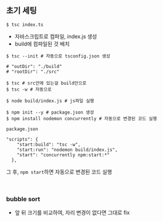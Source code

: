 ## 초기 세팅

```
$ tsc index.ts
```

- 자바스크립트로 컴파일, index.js 생성
- build에 컴파일된 것 배치

```
$ tsc --init # 자동으로 tsconfig.json 생성

# "outDir": "./build"
# "rootDir": "./src"

$ tsc # src안에 있는걸 build안으로
$ tsc -w # 자동으로
```

```
$ node build/index.js # js파일 실행

$ npm init --y # package.json 생성
$ npm install nodemon concurrently # 자동으로 변경된 코드 실행
```

`package.json`

```
"scripts": {
    "start:build": "tsc -w",
    "start:run": "nodemon build/index.js",
    "start": "concurrently npm:start:*"
  },
```

그 후, `npm start`하면 자동으로 변경된 코드 실행

<br />

### bubble sort

- 앞 뒤 크기를 비교하여, 자리 변경이 없다면 그대로 fix
